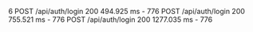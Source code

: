 6
POST /api/auth/login 200 494.925 ms - 776
POST /api/auth/login 200 755.521 ms - 776
POST /api/auth/login 200 1277.035 ms - 776
